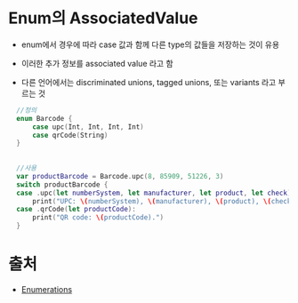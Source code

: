 # Enum의 AssociatedValue

- enum에서 경우에 따라 case 값과 함께 다른 type의 값들을 저장하는 것이 유용

- 이러한 추가 정보를 associated value 라고 함

- 다른 언어에서는 discriminated unions, tagged unions, 또는 variants 라고 부르는 것

```swift
  //정의
  enum Barcode {
      case upc(Int, Int, Int, Int)
      case qrCode(String)
  }
  
  
  //사용
  var productBarcode = Barcode.upc(8, 85909, 51226, 3)
  switch productBarcode {
  case .upc(let numberSystem, let manufacturer, let product, let check):
      print("UPC: \(numberSystem), \(manufacturer), \(product), \(check).")
  case .qrCode(let productCode):
      print("QR code: \(productCode).")
  }
```



# 출처

- [Enumerations](https://docs.swift.org/swift-book/LanguageGuide/Enumerations.html)

